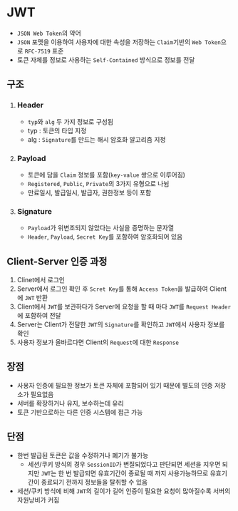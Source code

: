 # JWT
- `JSON Web Token`의 약어
- `JSON` 포맷을 이용하여 사용자에 대한 속성을 저장하는 `Claim`기반의 `Web Token`으로 `RFC-7519` 표준
- 토큰 자체를 정보로 사용하는 `Self-Contained` 방식으로 정보를 전달

## 구조
1. ### Header
    - `typ`와 `alg` 두 가지 정보로 구성됨
    - typ : 토큰의 타입 지정
    - alg : `Signature`를 만드는 해시 암호화 알고리즘 지정
2. ### Payload
    - 토큰에 담을 `Claim` 정보를 포함(`key-value` 쌍으로 이루어짐)
    - `Registered`, `Public`, `Private`의 3가지 유형으로 나뉨
    - 만료일시, 발급일시, 발급자, 권한정보 등이 포함
3. ### Signature
    - `Payload`가 위변조되지 않았다는 사실을 증명하는 문자열
    - `Header`, `Payload`, `Secret Key`를 포함하여 암호화되어 있음

## Client-Server 인증 과정
1. Clinet에서 로그인
2. Server에서 로그인 확인 후 `Scret Key`를 통해 `Access Token`을 발급하여 Client에 `JWT` 반환
3. Client에서 `JWT`를 보관하다가 Server에 요청을 할 때 마다 `JWT`를 `Request Header`에 포함하여 전달
4. Server는 Client가 전달한 `JWT`의 `Signature`를 확인하고 `JWT`에서 사용자 정보를 확인
5. 사용자 정보가 올바르다면 Client의 `Request`에 대한 `Response`

## 장점
- 사용자 인증에 필요한 정보가 토큰 자체에 포함되어 있기 때문에 별도의 인증 저장소가 필요없음
- 서버를 확장하거나 유지, 보수하는데 유리
- 토큰 기반으로하는 다른 인증 시스템에 접근 가능

## 단점
- 한번 발급된 토큰은 값을 수정하거나 폐기가 불가능
    - 세션/쿠키 방식의 경우 `SessionID`가 변질되었다고 판단되면 세션을 지우면 되지만 `JWT`는 한 번 발급되면 유효기간이 종료될 때 까지 사용가능하므로 유효기간이 종료되기 전까지 정보들을 탈취할 수 있음
- 세션/쿠키 방식에 비해 `JWT`의 길이가 길어 인증이 필요한 요청이 많아질수록 서버의 자원낭비가 커짐